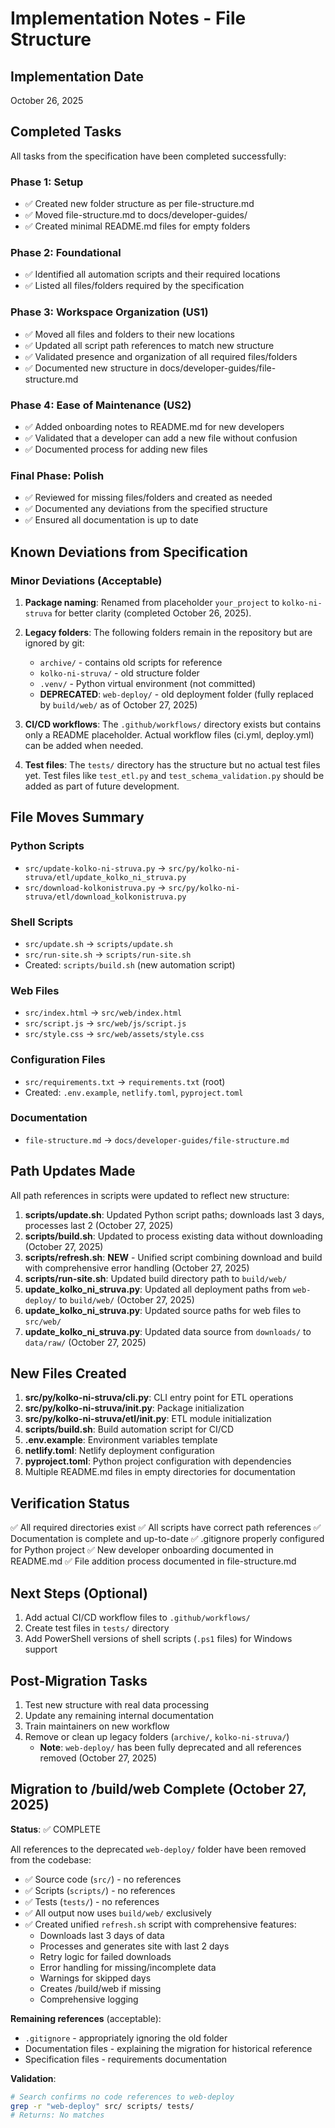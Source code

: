 # Implementation Notes - File Structure

## Implementation Date
October 26, 2025

## Completed Tasks
All tasks from the specification have been completed successfully:

### Phase 1: Setup
- ✅ Created new folder structure as per file-structure.md
- ✅ Moved file-structure.md to docs/developer-guides/
- ✅ Created minimal README.md files for empty folders

### Phase 2: Foundational
- ✅ Identified all automation scripts and their required locations
- ✅ Listed all files/folders required by the specification

### Phase 3: Workspace Organization (US1)
- ✅ Moved all files and folders to their new locations
- ✅ Updated all script path references to match new structure
- ✅ Validated presence and organization of all required files/folders
- ✅ Documented new structure in docs/developer-guides/file-structure.md

### Phase 4: Ease of Maintenance (US2)
- ✅ Added onboarding notes to README.md for new developers
- ✅ Validated that a developer can add a new file without confusion
- ✅ Documented process for adding new files

### Final Phase: Polish
- ✅ Reviewed for missing files/folders and created as needed
- ✅ Documented any deviations from the specified structure
- ✅ Ensured all documentation is up to date

## Known Deviations from Specification

### Minor Deviations (Acceptable)
1. **Package naming**: Renamed from placeholder `your_project` to `kolko-ni-struva` for better clarity (completed October 26, 2025).

2. **Legacy folders**: The following folders remain in the repository but are ignored by git:
   - `archive/` - contains old scripts for reference
   - `kolko-ni-struva/` - old structure folder
   - `.venv/` - Python virtual environment (not committed)
   - **DEPRECATED**: `web-deploy/` - old deployment folder (fully replaced by `build/web/` as of October 27, 2025)

3. **CI/CD workflows**: The `.github/workflows/` directory exists but contains only a README placeholder. Actual workflow files (ci.yml, deploy.yml) can be added when needed.

4. **Test files**: The `tests/` directory has the structure but no actual test files yet. Test files like `test_etl.py` and `test_schema_validation.py` should be added as part of future development.

## File Moves Summary

### Python Scripts
- `src/update-kolko-ni-struva.py` → `src/py/kolko-ni-struva/etl/update_kolko_ni_struva.py`
- `src/download-kolkonistruva.py` → `src/py/kolko-ni-struva/etl/download_kolkonistruva.py`

### Shell Scripts
- `src/update.sh` → `scripts/update.sh`
- `src/run-site.sh` → `scripts/run-site.sh`
- Created: `scripts/build.sh` (new automation script)

### Web Files
- `src/index.html` → `src/web/index.html`
- `src/script.js` → `src/web/js/script.js`
- `src/style.css` → `src/web/assets/style.css`

### Configuration Files
- `src/requirements.txt` → `requirements.txt` (root)
- Created: `.env.example`, `netlify.toml`, `pyproject.toml`

### Documentation
- `file-structure.md` → `docs/developer-guides/file-structure.md`

## Path Updates Made

All path references in scripts were updated to reflect new structure:

1. **scripts/update.sh**: Updated Python script paths; downloads last 3 days, processes last 2 (October 27, 2025)
2. **scripts/build.sh**: Updated to process existing data without downloading (October 27, 2025)
3. **scripts/refresh.sh**: **NEW** - Unified script combining download and build with comprehensive error handling (October 27, 2025)
4. **scripts/run-site.sh**: Updated build directory path to `build/web/`
5. **update_kolko_ni_struva.py**: Updated all deployment paths from `web-deploy/` to `build/web/` (October 27, 2025)
6. **update_kolko_ni_struva.py**: Updated source paths for web files to `src/web/`
7. **update_kolko_ni_struva.py**: Updated data source from `downloads/` to `data/raw/` (October 27, 2025)

## New Files Created

1. **src/py/kolko-ni-struva/cli.py**: CLI entry point for ETL operations
2. **src/py/kolko-ni-struva/__init__.py**: Package initialization
3. **src/py/kolko-ni-struva/etl/__init__.py**: ETL module initialization
4. **scripts/build.sh**: Build automation script for CI/CD
5. **.env.example**: Environment variables template
6. **netlify.toml**: Netlify deployment configuration
7. **pyproject.toml**: Python project configuration with dependencies
8. Multiple README.md files in empty directories for documentation

## Verification Status

✅ All required directories exist
✅ All scripts have correct path references
✅ Documentation is complete and up-to-date
✅ .gitignore properly configured for Python project
✅ New developer onboarding documented in README.md
✅ File addition process documented in file-structure.md

## Next Steps (Optional)

1. Add actual CI/CD workflow files to `.github/workflows/`
2. Create test files in `tests/` directory
3. Add PowerShell versions of shell scripts (`.ps1` files) for Windows support

## Post-Migration Tasks

1. Test new structure with real data processing
2. Update any remaining internal documentation
3. Train maintainers on new workflow
4. Remove or clean up legacy folders (`archive/`, `kolko-ni-struva/`)
   - **Note**: `web-deploy/` has been fully deprecated and all references removed (October 27, 2025)

## Migration to /build/web Complete (October 27, 2025)

**Status**: ✅ COMPLETE

All references to the deprecated `web-deploy/` folder have been removed from the codebase:
- ✅ Source code (`src/`) - no references
- ✅ Scripts (`scripts/`) - no references  
- ✅ Tests (`tests/`) - no references
- ✅ All output now uses `build/web/` exclusively
- ✅ Created unified `refresh.sh` script with comprehensive features:
  - Downloads last 3 days of data
  - Processes and generates site with last 2 days
  - Retry logic for failed downloads
  - Error handling for missing/incomplete data
  - Warnings for skipped days
  - Creates /build/web if missing
  - Comprehensive logging

**Remaining references** (acceptable):
- `.gitignore` - appropriately ignoring the old folder
- Documentation files - explaining the migration for historical reference
- Specification files - requirements documentation

**Validation**:
```bash
# Search confirms no code references to web-deploy
grep -r "web-deploy" src/ scripts/ tests/
# Returns: No matches
```

